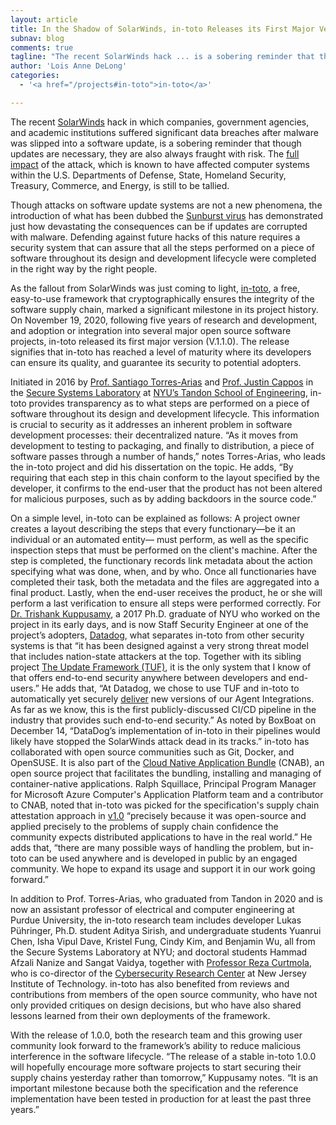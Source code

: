 ```yaml
---
layout: article
title: In the Shadow of SolarWinds, in-toto Releases its First Major Version
subnav: blog
comments: true
tagline: "The recent SolarWinds hack ... is a sobering reminder that though updates are necessary, they are also always fraught with risk"
author: 'Lois Anne DeLong'
categories:
  - '<a href="/projects#in-toto">in-toto</a>'

---
```


The recent [SolarWinds](https://en.wikipedia.org/wiki/SolarWinds ) hack in which companies, government agencies, and academic institutions suffered significant data breaches after malware was slipped into a software update, is a sobering reminder that though updates are necessary, they are also always fraught with risk. The [full impact](https://en.wikipedia.org/wiki/2020_United_States_federal_government_data_breach)  of the attack, which is known to have affected computer systems within the U.S. Departments of Defense, State, Homeland Security, Treasury, Commerce, and Energy, is still to be tallied. 

Though attacks on software update systems are not a new phenomena, the introduction of what has been dubbed the [Sunburst virus](https://blog.malwarebytes.com/detections/backdoor-sunburst/) has demonstrated just how devastating the consequences can be if updates are corrupted with malware.  Defending against future hacks of this nature requires a security system that can assure that all the steps performed on a piece of software throughout its design and development lifecycle were completed in the right way by the right people. 

As the fallout from SolarWinds was just coming to light, [in-toto](https://in-toto.io/), a free, easy-to-use framework that cryptographically ensures the integrity of the software supply chain, marked a significant milestone in its project history. On November 19, 2020, following five years of research and development, and adoption or integration into several major open source software projects, in-toto released its first major version (V.1.1.0). The release signifies that in-toto has reached a level of maturity where its developers can ensure its quality, and guarantee its security to potential adopters.

Initiated in 2016 by [Prof. Santiago Torres-Arias](https://www.cerias.purdue.edu/site/people/faculty/view/3153) and [Prof. Justin Cappos](https://engineering.nyu.edu/faculty/justin-cappos) in the [Secure Systems Laboratory](https://ssl.engineering.nyu.edu/) at [NYU’s Tandon School of Engineering](https://engineering.nyu.edu/), in-toto provides transparency as to what steps are performed on a piece of software throughout its design and development lifecycle. This information is crucial to security as it addresses an inherent problem in software development processes: their decentralized nature. “As it moves from development to testing to packaging, and finally to distribution, a piece of software passes through a number of hands,” notes Torres-Arias, who leads the in-toto project and did his dissertation on the topic.  He adds, “By requiring that each step in this chain conform to the layout specified by the developer, it confirms to the end-user that the product has not been altered for malicious purposes, such as by adding backdoors in the source code.” 

On a simple level, in-toto can be explained as follows: A project owner creates a layout describing the steps that every functionary—be it an individual or an automated entity— must perform, as well as the specific inspection steps that must be performed on the client's machine. After the step is completed, the functionary records link metadata about the action specifying what was done, when, and by who. Once all functionaries have completed their task, both the metadata and the files are aggregated into a final product. Lastly, when the end-user receives the product, he or she will perform a last verification to ensure all steps were performed correctly. 
For [Dr. Trishank Kuppusamy](https://www.linkedin.com/in/trishank-karthik-kuppusamy/), a 2017 Ph.D. graduate of NYU who worked on the project in its early days, and is now Staff Security Engineer at one of the project’s adopters, [Datadog](https://www.datadoghq.com/), what separates in-toto from other security systems is that “it has been designed against a very strong threat model that includes nation-state attackers at the top. Together with its sibling project [The Update Framework (TUF)](https://theupdateframework.io/), it is the only system that I know of that offers end-to-end security anywhere between developers and end-users.” He adds that, “At Datadog, we chose to use TUF and in-toto to automatically yet securely [deliver](https://www.datadoghq.com/blog/engineering/secure-publication-of-datadog-agent-integrations-with-tuf-and-in-toto/)  new versions of our Agent Integrations. As far as we know, this is the first publicly-discussed CI/CD pipeline in the industry that provides such end-to-end security.” As noted by BoxBoat on December 14,  “DataDog’s implementation of in-toto in their pipelines would likely have stopped the SolarWinds attack dead in its tracks.”
in-toto has collaborated with open source communities such as Git, Docker, and OpenSUSE. It is also part of the [Cloud Native Application Bundle](https://cnab.io/) (CNAB), an open source project that facilitates the bundling, installing and managing of container-native applications. Ralph Squillace, Principal Program Manager for Microsoft Azure Computer's Application Platform team and a contributor to CNAB, noted that in-toto was picked for the specification's supply chain attestation approach in [v1.0](https://github.com/cnabio/cnab-spec/blob/master/300-CNAB-security.md) “precisely because it was open-source and applied precisely to the problems of supply chain confidence the community expects distributed applications to have in the real world.” He adds that, “there are many possible ways of handling the problem, but in-toto can be used anywhere and is developed in public by an engaged community. We hope to expand its usage and support it in our work going forward.”

In addition to Prof. Torres-Arias,  who graduated from Tandon in 2020 and is now an assistant professor of electrical and computer engineering at Purdue University, the in-toto research team includes developer Lukas Pühringer, Ph.D. student Aditya Sirish, and undergraduate students Yuanrui Chen, Isha Vipul Dave, Kristel Fung, Cindy Kim, and Benjamin Wu, all from the Secure Systems Laboratory at NYU; and doctoral students Hammad Afzali Nanize and Sangat Vaidya, together with [Professor Reza Curtmola](https://web.njit.edu/~crix/),  who is co-director of the [Cybersecurity Research Center](http://centers.njit.edu/cybersecurity/)  at New Jersey Institute of Technology. in-toto has also benefited from reviews and contributions from members of the open source community, who have not only provided critiques on design decisions, but who have also shared lessons learned from their own deployments of the framework. 

With the release of 1.0.0, both the research team and this growing user community look forward to the framework’s ability to reduce malicious interference in the software lifecycle. “The release of a stable in-toto 1.0.0 will hopefully encourage more software projects to start securing their supply chains yesterday rather than tomorrow,” Kuppusamy notes. “It is an important milestone because both the specification and the reference implementation have been tested in production for at least the past three years.” 

